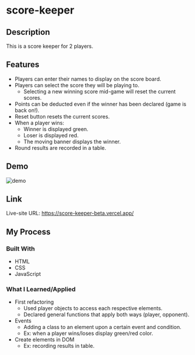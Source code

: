 # score-keeper

## Description

This is a score keeper for 2 players.

## Features

- Players can enter their names to display on the score board.
- Players can select the score they will be playing to.
  - Selecting a new winning score mid-game will reset the current scores.
- Points can be deducted even if the winner has been declared (game is back on!).
- Reset button resets the current scores.
- When a player wins:
  - Winner is displayed green.
  - Loser is displayed red.
  - The moving banner displays the winner.
- Round results are recorded in a table.

## Demo

![demo](score-keeper-demo.gif)

## Link

Live-site URL: https://score-keeper-beta.vercel.app/

## My Process

### Built With
- HTML
- CSS
- JavaScript

### What I Learned/Applied
- First refactoring
  - Used player objects to access each respective elements.
  - Declared general functions that apply both ways (player, opponent).
- Events
  - Adding a class to an element upon a certain event and condition. 
  - Ex: when a player wins/loses display green/red color.
- Create elements in DOM
  - Ex: recording results in table.
